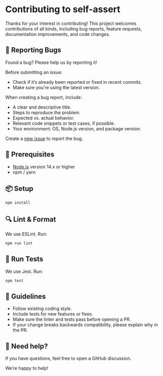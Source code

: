 # Contributing to self-assert

Thanks for your interest in contributing! This project welcomes
contributions of all kinds, including bug reports, feature requests,
documentation improvements, and code changes.

## 🐞 Reporting Bugs

Found a bug? Please help us by reporting it!

Before submitting an issue:

- Check if it’s already been reported or fixed in recent commits.
- Make sure you’re using the latest version.

When creating a bug report, include:

- A clear and descriptive title.
- Steps to reproduce the problem.
- Expected vs. actual behavior.
- Relevant code snippets or test cases, if possible.
- Your environment: OS, Node.js version, and package version.

Create a [new issue](https://github.com/self-assert/self-assert/issues/new)
to report the bug.

## 🧰 Prerequisites

- [Node.js](https://nodejs.org) version 14.x or higher
- npm / yarn

## 📦 Setup

```bash
npm install
```

## 🔍 Lint & Format

We use ESLint. Run:

```bash
npm run lint
```

## 🧪 Run Tests

We use Jest. Run:

```bash
npm test
```

## 🧭 Guidelines

- Follow existing coding style.
- Include tests for new features or fixes.
- Make sure the linter and tests pass before opening a PR.
- If your change breaks backwards compatibility, please explain why in the PR.

## 🧠 Need help?

If you have questions, feel free to open a GitHub discussion.

We’re happy to help!
